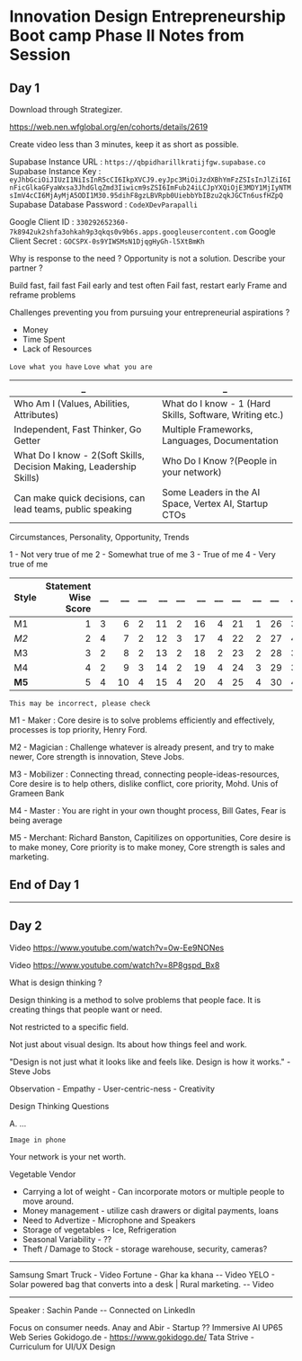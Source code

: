 # Innovation Design Entrepreneurship Boot camp Phase II Notes from Session

## Day 1

Download through Strategizer.

<https://web.nen.wfglobal.org/en/cohorts/details/2619>

Create video less than 3 minutes, keep it as short as possible.

Supabase Instance URL : `https://qbpidharillkratijfgw.supabase.co`
Supabase Instance Key : `eyJhbGciOiJIUzI1NiIsInR5cCI6IkpXVCJ9.eyJpc3MiOiJzdXBhYmFzZSIsInJlZiI6InFicGlkaGFyaWxsa3JhdGlqZmd3Iiwicm9sZSI6ImFub24iLCJpYXQiOjE3MDY1MjIyNTMsImV4cCI6MjAyMjA5ODI1M30.95dihF8gzLBVRpb0UiebbYbIBzu2qkJGCTn6usfHZpQ`
Supabase Database Password : `CodeXDevParapalli`

Google Client ID : `330292652360-7k8942uk2shfa3ohkah9p3qkqs0v9b6s.apps.googleusercontent.com`
Google Client Secret : `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`

Why is response to the need ?
Opportunity is not a solution.
Describe your partner ?

Build fast, fail fast
Fail early and test often
Fail fast, restart early
Frame and reframe problems


Challenges preventing you from pursuing your entrepreneurial aspirations ?

- Money
- Time Spent
- Lack of Resources

`Love what you have`
`Love what you are`

|_|_|
|-|-|
|Who Am I (Values, Abilities, Attributes)|What do I know - 1 (Hard Skills, Software, Writing etc.)|
|Independent, Fast Thinker, Go Getter|Multiple Frameworks, Languages, Documentation|
|What Do I know - 2(Soft Skills, Decision Making, Leadership Skills)|Who Do I Know ?(People in your network)|
|Can make quick decisions, can lead teams, public speaking|Some Leaders in the AI Space, Vertex AI, Startup CTOs|

Circumstances, Personality, Opportunity, Trends

1 - Not very true of me
2 - Somewhat true of me
3 - True of me
4 - Very true of me

|Style|Statement Wise Score|__|__|__|__|__|__|__|__|__|__|__|Total|
|-----|-------------------:|:------|------:|:------|------:|:------|------:|------:|:-------|-------:|:-------|-------|-----|
|M1   |1 |3 |6|2 |11|2|16|4|21|1|26|3|15|
|_M2_   |2 |4 |7|2 |12|3|17|4|22|2|27|4|19|
|M3   |3 |2 |8|2 |13|2|18|2|23|2|28|3|13|
|M4   |4 |2 |9|3 |14|2|19|4|24|3|29|3|17|
|**M5**   |5 |4 |10|4|15|4|20|4|25|4|30|4|24|

`This may be incorrect, please check`

M1 - Maker : Core desire is to solve problems efficiently and effectively, processes is top priority, Henry Ford.

M2 - Magician : Challenge whatever is already present, and try to make newer, Core strength is innovation, Steve Jobs.

M3 - Mobilizer : Connecting thread, connecting people-ideas-resources, Core desire is to help others, dislike conflict, core priority, Mohd. Unis of Grameen Bank

M4 - Master : You are right in your own thought process, Bill Gates, Fear is being average

M5 - Merchant: Richard Banston, Capitilizes on opportunities, Core desire is to make money, Core priority is to make money, Core strength is sales and marketing.

## End of Day 1

---

## Day 2

Video <https://www.youtube.com/watch?v=0w-Ee9NONes>

Video <https://www.youtube.com/watch?v=8P8gspd_Bx8>

What is design thinking ?

Design thinking is a method to solve problems that people face. It is creating things that people want or need.

Not restricted to a specific field.

Not just about visual design. Its about how things feel and work.

"Design is not just what it looks like and feels like. Design is how it works." - Steve Jobs

Observation - Empathy - User-centric-ness - Creativity

Design Thinking Questions

A. ...

`Image in phone`

Your network is your net worth.

Vegetable Vendor

- Carrying a lot of weight - Can incorporate motors or multiple people to move around.
- Money management - utilize cash drawers or digital payments, loans
- Need to Advertize - Microphone and Speakers
- Storage of vegetables - Ice, Refrigeration
- Seasonal Variability - ??
- Theft / Damage to Stock - storage warehouse, security, cameras?

---

Samsung Smart Truck - Video
Fortune - Ghar ka khana -- Video
YELO - Solar powered bag that converts into a desk | Rural marketing. -- Video

---

Speaker : Sachin Pande -- Connected on LinkedIn

Focus on consumer needs.
Anay and Abir - Startup ?? Immersive AI
UP65 Web Series
Gokidogo.de - <https://www.gokidogo.de/>
Tata Strive - Curriculum for UI/UX Design

